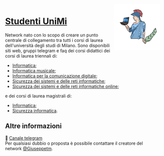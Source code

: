 <img src="public/logo.png" width="150" height="150" align="right" />

# [Studenti UniMi](https://github.com/StudentiUnimi)
Network nato con lo scopo di creare un punto centrale di collegamento tra tutti i corsi di laurea dell'università degli studi di Milano. 
Sono disponibili siti web, gruppi telegram e faq dei corsi didattici dei corsi di laurea triennali di:
- [Informatica](http://bit.ly/gruppi-informatica);
- [Informatica musicale](http://bit.ly/gruppi-musicale);
- [Informatica per la comunicazione digitale](https://bit.ly/gruppi-infcomdig);
- [Sicurezza dei sistemi e delle reti informatiche](http://bit.ly/gruppi-sicurezza);
- [Sicurezza dei sistemi e delle reti informatiche online](http://bit.ly/gruppi-sicurezzaonline);
  
e dei corsi di laurea magistrali di:
- [Informatica](https://bit.ly/gruppi-magistrale);
- [Sicurezza informatica](http://bit.ly/gruppi-sicurezzamagistrale).

## Altre informazioni
🛫 [Canale telegram](https://t.me/studenti_unimi)
<br/>
Per qualsiasi dubbio o proposta è possibile contattare il creatore del network [@Giuseppetm](https://t.me/giuseppetm).
